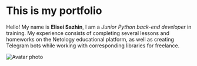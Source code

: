# This is my portfolio

Hello! My name is **Elisei Sazhin**, I am a _Junior Python back-end developer_ in training. My experience consists of completing several lessons and homeworks on the Netology educational platform, as well as creating Telegram bots while working with corresponding libraries for freelance.

![Avatar photo](DSC04007.jpg)